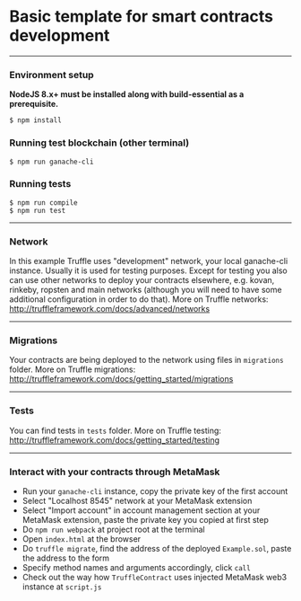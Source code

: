 # Basic template for smart contracts development

---
### Environment setup

**NodeJS 8.x+ must be installed along with build-essential as a prerequisite.**
```
$ npm install
```

### Running test blockchain (other terminal)
```
$ npm run ganache-cli
```

### Running tests

```
$ npm run compile
$ npm run test
```

---
### Network
In this example Truffle uses "development" network, your local ganache-cli instance.
Usually it is used for testing purposes. Except for testing you also can use other
networks to deploy your contracts elsewhere, e.g. kovan, rinkeby, ropsten and main networks
(although you will need to have some additional configuration in order to do that).
More on Truffle networks:
http://truffleframework.com/docs/advanced/networks

---
### Migrations
Your contracts are being deployed to the network using files in `migrations` folder.
More on Truffle migrations:
http://truffleframework.com/docs/getting_started/migrations

---
### Tests
You can find tests in `tests` folder.
More on Truffle testing:
http://truffleframework.com/docs/getting_started/testing


---
### Interact with your contracts through MetaMask
- Run your `ganache-cli` instance, copy the private key of the first account
- Select "Localhost 8545" network at your MetaMask extension
- Select "Import account" in account management section at your MetaMask extension, paste the private key you copied at first step
- Do `npm run webpack` at project root at the terminal
- Open `index.html` at the browser
- Do `truffle migrate`, find the address of the deployed `Example.sol`, paste the address to the form
- Specify method names and arguments accordingly, click `call`
- Check out the way how `TruffleContract` uses injected MetaMask web3 instance at `script.js`

